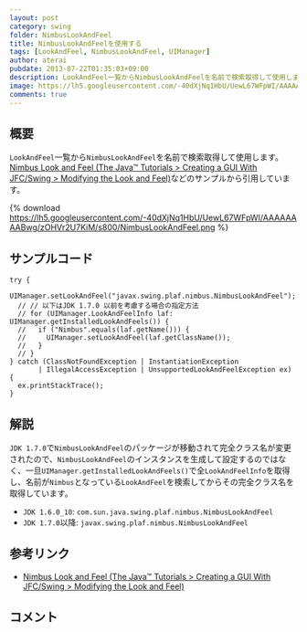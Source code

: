 ```yaml
---
layout: post
category: swing
folder: NimbusLookAndFeel
title: NimbusLookAndFeelを使用する
tags: [LookAndFeel, NimbusLookAndFeel, UIManager]
author: aterai
pubdate: 2013-07-22T01:35:03+09:00
description: LookAndFeel一覧からNimbusLookAndFeelを名前で検索取得して使用します。
image: https://lh5.googleusercontent.com/-40dXjNq1HbU/UewL67WFpWI/AAAAAAAABwg/zOHVr2U7KiM/s800/NimbusLookAndFeel.png
comments: true
---
```

## 概要
`LookAndFeel`一覧から`NimbusLookAndFeel`を名前で検索取得して使用します。[Nimbus Look and Feel (The Java™ Tutorials > Creating a GUI With JFC/Swing > Modifying the Look and Feel)](https://docs.oracle.com/javase/tutorial/uiswing/lookandfeel/nimbus.html)などのサンプルから引用しています。

{% download https://lh5.googleusercontent.com/-40dXjNq1HbU/UewL67WFpWI/AAAAAAAABwg/zOHVr2U7KiM/s800/NimbusLookAndFeel.png %}

## サンプルコード
<pre class="prettyprint"><code>try {
  UIManager.setLookAndFeel("javax.swing.plaf.nimbus.NimbusLookAndFeel");
  // // 以下はJDK 1.7.0 以前を考慮する場合の指定方法
  // for (UIManager.LookAndFeelInfo laf: UIManager.getInstalledLookAndFeels()) {
  //   if ("Nimbus".equals(laf.getName())) {
  //     UIManager.setLookAndFeel(laf.getClassName());
  //   }
  // }
} catch (ClassNotFoundException | InstantiationException
       | IllegalAccessException | UnsupportedLookAndFeelException ex) {
  ex.printStackTrace();
}
</code></pre>

## 解説
`JDK 1.7.0`で`NimbusLookAndFeel`のパッケージが移動されて完全クラス名が変更されたので、`NimbusLookAndFeel`のインスタンスを生成して設定するのではなく、一旦`UIManager.getInstalledLookAndFeels()`で全`LookAndFeelInfo`を取得し、名前が`Nimbus`となっている`LookAndFeel`を検索してからその完全クラス名を取得しています。

- `JDK 1.6.0_10`: `com.sun.java.swing.plaf.nimbus.NimbusLookAndFeel`
- `JDK 1.7.0`以降: `javax.swing.plaf.nimbus.NimbusLookAndFeel`

<!-- dummy comment line for breaking list -->

## 参考リンク
- [Nimbus Look and Feel (The Java™ Tutorials > Creating a GUI With JFC/Swing > Modifying the Look and Feel)](https://docs.oracle.com/javase/tutorial/uiswing/lookandfeel/nimbus.html)

<!-- dummy comment line for breaking list -->

## コメント
